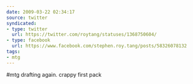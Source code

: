 ```yaml
---
date: 2009-03-22 02:34:17
source: twitter
syndicated:
- type: twitter
  url: https://twitter.com/roytang/statuses/1368750604/
- type: facebook
  url: https://www.facebook.com/stephen.roy.tang/posts/58326078132
tags:
- mtg
---
```


#mtg drafting again. crappy first pack